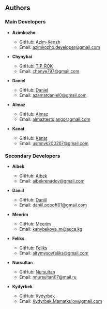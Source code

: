 ## Authors

### Main Developers

- **Azimkozho**
    * GitHub: [Azim-Kenzh](https://github.com/Azim-Kenzh)
    * Email: <azimkozho.developer@gmail.com>


- **Chynybai**
    * GitHub: [TIP-ROK](https://github.com/TIP-ROK)
    * Email: <chenye797@gmail.com>


- **Daniel**
    * GitHub: [Daniel](https://github.com/azamatdaniel0)
    * Email: <azamatdaniel0@gmail.com>


- **Almaz**
    * GitHub: [Almaz](https://github.com/sharshenaliev)
    * Email: <almaztestdjango@gmail.com>


- **Kanat**
    * GitHub: [Kanat](https://github.com/KanHub02)
    * Email: <usmnvk200207@gmail.com>

### Secondary Developers

- **Aibek**
    * GitHub: [Aibek](https://github.com/RikiTwiki)
    * Email: <aibekrenadov@gmail.com>


- **Daniil**
    * GitHub: [Daniil](https://github.com/daniilpopoff)
    * Email: <daniil.popoff01@gmail.com>


- **Meerim**
    * GitHub: [Meerim](https://github.com/meerimkanybekova)
    * Email: <kanybekova_m@auca.kg>


- **Feliks**
    * GitHub: [Feliks](https://github.com/feliksKdm)
    * Email: <altymysovfeliks@gmail.com>


- **Nursultan**
    * GitHub: [Nursultan](https://github.com/Nursmen)
    * Email: <nnursultan07@mail.ru>

- **Kydyrbek**
    * GitHub: [Kydyrbek](https://github.com/Kydyrbek97)
    * Email: <Kydyrbek.Mamatkulov@gmail.com>